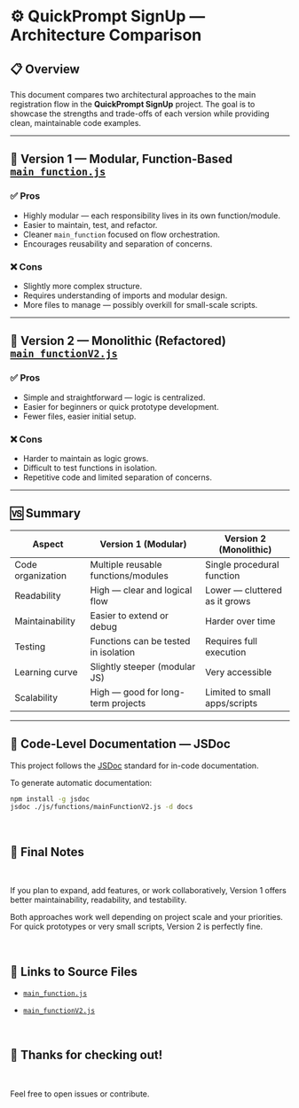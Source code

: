 # ⚙️ QuickPrompt SignUp — Architecture Comparison

## 📋 Overview

This document compares two architectural approaches to the main registration flow in the **QuickPrompt SignUp** project. The goal is to showcase the strengths and trade-offs of each version while providing clean, maintainable code examples.

---

## 🧱 Version 1 — Modular, Function-Based [`main_function.js`](https://github.com/apedrodev1/JavaScript-Learning-HUB/blob/main/QuickPrompt%20SignUp/js/functions/mainFunction.js)

### ✅ Pros
- Highly modular — each responsibility lives in its own function/module.
- Easier to maintain, test, and refactor.
- Cleaner `main_function` focused on flow orchestration.
- Encourages reusability and separation of concerns.

### ❌ Cons
- Slightly more complex structure.
- Requires understanding of imports and modular design.
- More files to manage — possibly overkill for small-scale scripts.

---

## 🧩 Version 2 — Monolithic (Refactored) [`main_functionV2.js`](https://github.com/apedrodev1/JavaScript-Learning-HUB/blob/main/QuickPrompt%20SignUp/js/functions/mainFunctionV2.js)

### ✅ Pros
- Simple and straightforward — logic is centralized.
- Easier for beginners or quick prototype development.
- Fewer files, easier initial setup.

### ❌ Cons
- Harder to maintain as logic grows.
- Difficult to test functions in isolation.
- Repetitive code and limited separation of concerns.

---

## 🆚 Summary

| Aspect            | Version 1 (Modular)                  | Version 2 (Monolithic)            |
| ----------------- | ------------------------------------ | --------------------------------- |
| Code organization | Multiple reusable functions/modules  | Single procedural function        |
| Readability       | High — clear and logical flow        | Lower — cluttered as it grows     |
| Maintainability   | Easier to extend or debug            | Harder over time                  |
| Testing           | Functions can be tested in isolation | Requires full execution           |
| Learning curve    | Slightly steeper (modular JS)        | Very accessible                   |
| Scalability       | High — good for long-term projects   | Limited to small apps/scripts     |

---

## 📖 Code-Level Documentation — JSDoc

This project follows the [JSDoc](https://jsdoc.app/) standard for in-code documentation.

To generate automatic documentation:

```bash
npm install -g jsdoc
jsdoc ./js/functions/mainFunctionV2.js -d docs
```

</br>


## 🔧 Final Notes

</br>

If you plan to expand, add features, or work collaboratively, Version 1 offers better maintainability, readability, and testability.

Both approaches work well depending on project scale and your priorities. For quick prototypes or very small scripts, Version 2 is perfectly fine.

</br>

## 📎 Links to Source Files

- [`main_function.js`](https://github.com/apedrodev1/JavaScript-Learning-HUB/blob/main/QuickPrompt%20SignUp/js/functions/mainFunction.js)


- [`main_functionV2.js`](https://github.com/apedrodev1/JavaScript-Learning-HUB/blob/main/QuickPrompt%20SignUp/js/functions/mainFunctionV2.js)




</br>

## 🎉 Thanks for checking out!

</br>

Feel free to open issues or contribute.


